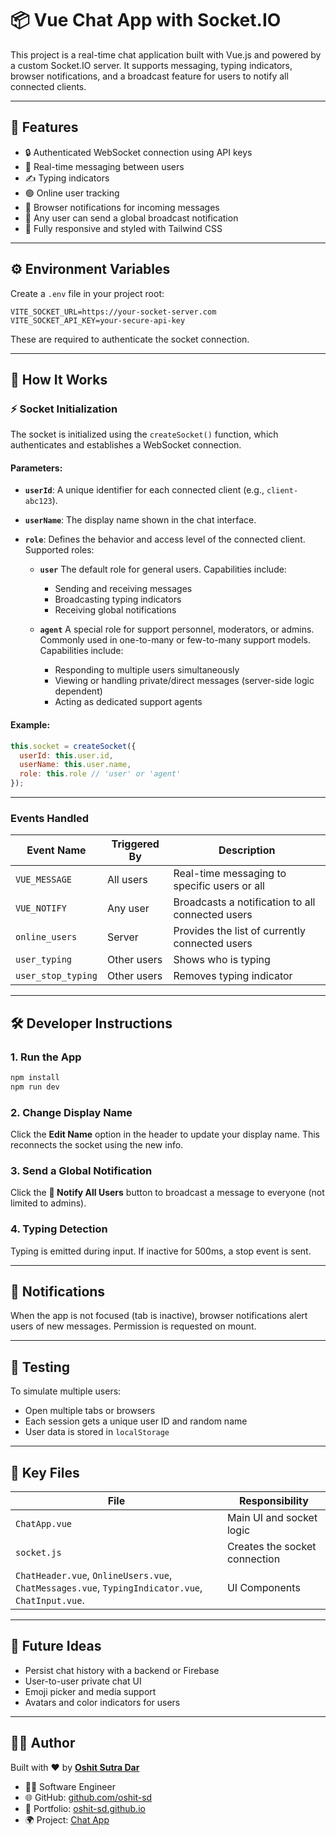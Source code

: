 # 📦 Vue Chat App with Socket.IO

This project is a real-time chat application built with Vue.js and powered by a custom Socket.IO server. It supports messaging, typing indicators, browser notifications, and a broadcast feature for users to notify all connected clients.

---

## 🚀 Features

* 🔒 Authenticated WebSocket connection using API keys
* 💬 Real-time messaging between users
* ✍️ Typing indicators
* 🟢 Online user tracking
* 🔔 Browser notifications for incoming messages
* 📣 Any user can send a global broadcast notification
* 🎨 Fully responsive and styled with Tailwind CSS


---

## ⚙️ Environment Variables

Create a `.env` file in your project root:

```env
VITE_SOCKET_URL=https://your-socket-server.com
VITE_SOCKET_API_KEY=your-secure-api-key
```

These are required to authenticate the socket connection.

---

## 🧠 How It Works

### ⚡ Socket Initialization

The socket is initialized using the `createSocket()` function, which authenticates and establishes a WebSocket connection.

#### Parameters:

* **`userId`**:
  A unique identifier for each connected client (e.g., `client-abc123`).

* **`userName`**:
  The display name shown in the chat interface.

* **`role`**:
  Defines the behavior and access level of the connected client. Supported roles:

  * **`user`**
    The default role for general users. Capabilities include:

    * Sending and receiving messages
    * Broadcasting typing indicators
    * Receiving global notifications

  * **`agent`**
    A special role for support personnel, moderators, or admins. Commonly used in one-to-many or few-to-many support models. Capabilities include:

    * Responding to multiple users simultaneously
    * Viewing or handling private/direct messages (server-side logic dependent)
    * Acting as dedicated support agents

#### Example:

```js
this.socket = createSocket({
  userId: this.user.id,
  userName: this.user.name,
  role: this.role // 'user' or 'agent'
});
```

---

### Events Handled

| Event Name         | Triggered By | Description                                      |
| ------------------ | ------------ | ------------------------------------------------ |
| `VUE_MESSAGE`      | All users    | Real-time messaging to specific users or all     |
| `VUE_NOTIFY`       | Any user     | Broadcasts a notification to all connected users |
| `online_users`     | Server       | Provides the list of currently connected users   |
| `user_typing`      | Other users  | Shows who is typing                              |
| `user_stop_typing` | Other users  | Removes typing indicator                         |

---

## 🛠 Developer Instructions

### 1. Run the App

```bash
npm install
npm run dev
```

### 2. Change Display Name

Click the **Edit Name** option in the header to update your display name. This reconnects the socket using the new info.

### 3. Send a Global Notification

Click the **📣 Notify All Users** button to broadcast a message to everyone (not limited to admins).

### 4. Typing Detection

Typing is emitted during input. If inactive for 500ms, a stop event is sent.

---

## 🔔 Notifications

When the app is not focused (tab is inactive), browser notifications alert users of new messages. Permission is requested on mount.

---

## 🧪 Testing

To simulate multiple users:

* Open multiple tabs or browsers
* Each session gets a unique user ID and random name
* User data is stored in `localStorage`

---

## 📁 Key Files

| File                                    | Responsibility                |
| --------------------------------------- | ----------------------------- |
| `ChatApp.vue`                           | Main UI and socket logic      |
| `socket.js`                             | Creates the socket connection |
| `ChatHeader.vue`, `OnlineUsers.vue`, `ChatMessages.vue`, `TypingIndicator.vue`, `ChatInput.vue`. | UI Components                 |

---

## 🧳 Future Ideas

* Persist chat history with a backend or Firebase
* User-to-user private chat UI
* Emoji picker and media support
* Avatars and color indicators for users

---

## 👨‍💻 Author

Built with ❤️ by [**Oshit Sutra Dar**](https://github.com/oshit-sd)

* 🧑‍💻 Software Engineer
* 🌐 GitHub: [github.com/oshit-sd](https://github.com/oshit-sd)
* 📑 Portfolio: [oshit-sd.github.io](https://oshit-sd.github.io/)
* 🌍 Project: [Chat App](https://oshit-sd-chat-app.vercel.app/)
